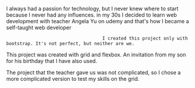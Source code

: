 I always had a passion for technology, 
            but I never knew where to start because I never had any 
            influences. in my 30s I decided to learn web development 
            with teacher Angela Yu on udemy and that's how I became a 
            self-taught web developer


                                        I created this project only with bootstrap. It's not perfect, but neither are we.


This project was created with grid and flexbox. An invitation from my son for his birthday that I have also used.

The project that the teacher gave us was not complicated, so I chose a more complicated version to test my skills on the grid.